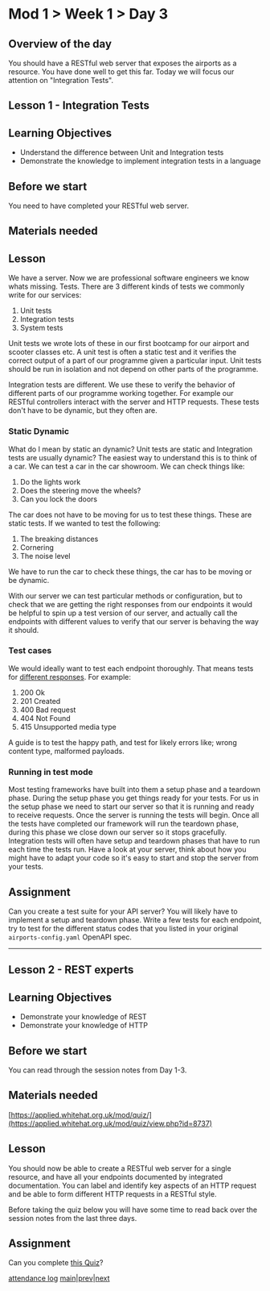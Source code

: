 # Mod 1 > Week 1 > Day 3

## Overview of the day

You should have a RESTful web server that exposes the airports as a resource. You have done well to get this far. Today we will focus our attention on "Integration Tests". 

## Lesson 1 - Integration Tests

## Learning Objectives

* Understand the difference between Unit and Integration tests
* Demonstrate the knowledge to implement integration tests in a language

## Before we start

You need to have completed your RESTful web server.

## Materials needed

## Lesson

We have a server. Now we are professional software engineers we know whats missing. Tests. There are 3 different kinds of tests we commonly write for our services:

1. Unit tests
1. Integration tests
1. System tests

Unit tests we wrote lots of these in our first bootcamp for our airport and scooter classes etc. A unit test is often a static test and it verifies the correct output of a part of our programme given a particular input. Unit tests should be run in isolation and not depend on other parts of the programme.

Integration tests are different. We use these to verify the behavior of different parts of our programme working together. For example our RESTful controllers interact with the server and HTTP requests. These tests don't have to be dynamic, but they often are.

### Static Dynamic

What do I mean by static an dynamic? Unit tests are static and Integration tests are usually dynamic? The easiest way to understand this is to think of a car. We can test a car in the car showroom. We can check things like:

1. Do the lights work
1. Does the steering move the wheels?
1. Can you lock the doors

The car does not have to be moving for us to test these things. These are static tests. If we wanted to test the following:

1. The breaking distances
1. Cornering
1. The noise level

We have to run the car to check these things, the car has to be moving or be dynamic.

With our server we can test particular methods or configuration, but to check that we are getting the right responses from our endpoints it would be helpful to spin up a test version of our server, and actually call the endpoints with different values to verify that our server is behaving the way it should.

### Test cases

We would ideally want to test each endpoint thoroughly. That means tests for [different responses](https://developer.mozilla.org/en-US/docs/Web/HTTP/Status). For example:

1. 200 Ok
1. 201 Created
1. 400 Bad request
1. 404 Not Found
1. 415 Unsupported media type

A guide is to test the happy path, and test for likely errors like; wrong content type, malformed payloads.

### Running in test mode

Most testing frameworks have built into them a setup phase and a teardown phase. During the setup phase you get things ready for your tests. For us in the setup phase we need to start our server so that it is running and ready to receive requests. Once the server is running the tests will begin. Once all the tests have completed our framework will run the teardown phase, during this phase we close down our server so it stops gracefully. Integration tests will often have setup and teardown phases that have to run each time the tests run. Have a look at your server, think about how you might have to adapt your code so it's easy to start and stop the server from your tests.

## Assignment

Can you create a test suite for your API server? You will likely have to implement a setup and teardown phase. Write a few tests for each endpoint, try to test for the different status codes that you listed in your original `airports-config.yaml` OpenAPI spec.

----

## Lesson 2 - REST experts

## Learning Objectives

* Demonstrate your knowledge of REST
* Demonstrate your knowledge of HTTP

## Before we start

You can read through the session notes from Day 1-3.

## Materials needed

[https://applied.whitehat.org.uk/mod/quiz/](https://applied.whitehat.org.uk/mod/quiz/view.php?id=8737)

## Lesson

You should now be able to create a RESTful web server for a single resource, and have all your endpoints documented by integrated documentation. You can label and identify key aspects of an HTTP request and be able to form different HTTP requests in a RESTful style.

Before taking the quiz below you will have some time to read back over the session notes from the last three days.

## Assignment

Can you complete [this Quiz](https://applied.whitehat.org.uk/mod/quiz/view.php?id=8737)?

[attendance log](https://platform.whitehat.org.uk/apprentice/attendance-log/180)
[main](/swe)|[prev](/swe/bootcamp/wk1/day2.html)|[next](/swe/bootcamp/wk1/day4.html)